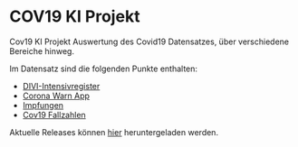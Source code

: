 # COV19 KI Projekt
Cov19 KI Projekt
Auswertung des Covid19 Datensatzes, über verschiedene Bereiche hinweg.

Im Datensatz sind die folgenden Punkte enthalten:
+ [DIVI-Intensivregister](https://www.intensivregister.de/#/index)
+ [Corona Warn App](https://www.coronawarn.app/de/analysis/)
+ [Impfungen](https://impfdashboard.de/daten)
+ [Cov19 Fallzahlen](https://github.com/robert-koch-institut/SARS-CoV-2_Infektionen_in_Deutschland)

Aktuelle Releases können [hier](https://github.com/BackInBash/cov19-ki/releases) heruntergeladen werden.